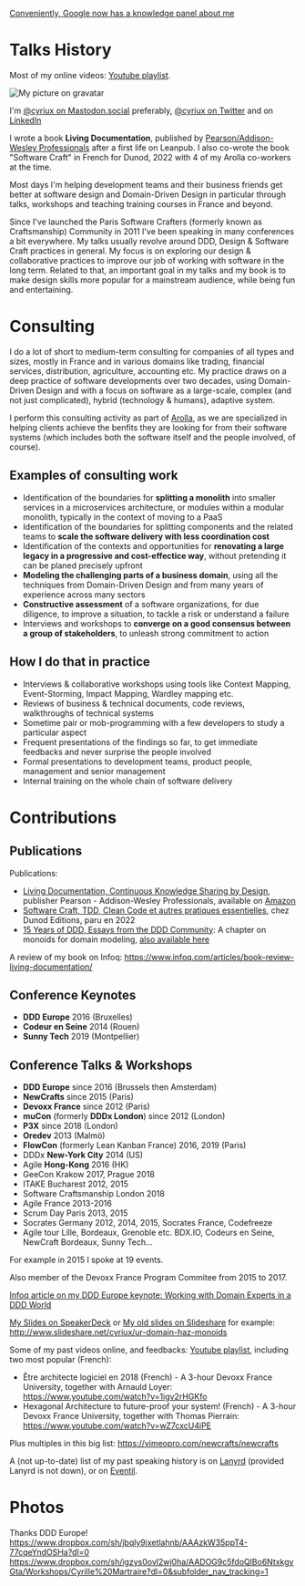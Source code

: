 [Conveniently, Google now has a knowledge panel about me](https://g.co/kgs/Hiet2aE) 

# Talks History

Most of my online videos: [Youtube playlist](https://www.youtube.com/playlist?list=PLEQ0rkTkaNSPPUC1kDPhdgN9XY-56g_5g).

![My picture on gravatar](http://www.gravatar.com/avatar/51dec3feb906404b8564a3c31d1050f3)

I'm [@cyriux on Mastodon.social](https://mastodon.social/@cyriux) preferably, [@cyriux on Twitter](https://twitter.com/cyriux) and on [LinkedIn](https://www.linkedin.com/in/martraire)

I wrote a book **Living Documentation**, published by [Pearson/Addison-Wesley Professionals](http://www.informit.com/livingdoc) after a first life on Leanpub. I also co-wrote the book "Software Craft" in French for Dunod, 2022 with 4 of my Arolla co-workers at the time.

Most days I'm helping development teams and their business friends get better at software design and Domain-Driven Design in particular through talks, workshops and teaching training courses in France and beyond.

Since I've launched the Paris Software Crafters (formerly known as Craftsmanship) Community in 2011 I've been speaking in many conferences a bit everywhere. My talks usually revolve around DDD, Design & Software Craft practices in general. My focus is on exploring our design & collaborative practices to improve our job of working with software in the long term. Related to that, an important goal in my talks and my book is to make design skills more popular for a mainstream audience, while being fun and entertaining.

# Consulting

I do a lot of short to medium-term consulting for companies of all types and sizes, mostly in France and in various domains like trading, financial services, distribution, agriculture, accounting etc. My practice draws on a deep practice of software developments over two decades, using Domain-Driven Design and with a focus on software as a large-scale, complex (and not just complicated), hybrid (technology & humans), adaptive system.

I perform this consulting activity as part of [Arolla](https://www.arolla.fr), as we are specialized in helping clients achieve the benfits they are looking for from their software systems (which includes both the software itself and the people involved, of course).

## Examples of consulting work

- Identification of the boundaries for **splitting a monolith** into smaller services in a microservices architecture, or modules within a modular monolith, typically in the context of moving to a PaaS
- Identification of  the boundaries for splitting components and the related teams to **scale the software delivery with less coordination cost**
- Identification of the contexts and opportunities for **renovating a large legacy in a progressive and cost-effectice way**, without pretending it can be planed precisely upfront
- **Modeling the challenging parts of a business domain**, using all the techniques from Domain-Driven Design and from many years of experience across many sectors 
- **Constructive assessment** of a software organizations, for due diligence, to improve a situation, to tackle a risk or understand a failure 
- Interviews and workshops to **converge on a good consensus between a group of stakeholders**, to unleash strong commitment to action

## How I do that in practice

- Interviews & collaborative workshops using tools like Context Mapping, Event-Storming, Impact Mapping, Wardley mapping etc.
- Reviews of business & technical documents, code reviews, walkthroughs of technical systems
- Sometime pair or mob-programming with a few developers to study a particular aspect
- Frequent presentations of the findings so far, to get immediate feedbacks and never surprise the people involved
- Formal presentations to development teams, product people, management and senior management
- Internal training on the whole chain of software delivery

# Contributions

## Publications

Publications: 
- [Living Documentation, Continuous Knowledge Sharing by Design](http://www.informit.com/livingdoc), publisher Pearson - Addison-Wesley Professionals, available on [Amazon](https://www.amazon.com/dp/0134689321)
- [Software Craft, TDD, Clean Code et autres pratiques essentielles](https://www.leslibraires.fr/livre/20119701-software-craft-tdd-clean-code-et-autres-prati--houssam-fakih-cyrille-martraire-arnaud-thiefa--dunod), chez Dunod Editions, paru en 2022
- [15 Years of DDD, Essays from the DDD Community](https://leanpub.com/ddd_first_15_years): A chapter on monoids for domain modeling, [also available here](https://www.arolla.fr/blog/wp-content/uploads/2018/10/DomainModelingwithMonoids.pdf)

A review of my book on Infoq: https://www.infoq.com/articles/book-review-living-documentation/

## Conference Keynotes

- **DDD Europe** 2016 (Bruxelles)
- **Codeur en Seine** 2014 (Rouen)
- **Sunny Tech** 2019 (Montpellier)

## Conference Talks & Workshops

- **DDD Europe** since 2016 (Brussels then Amsterdam)
- **NewCrafts** since 2015 (Paris)
- **Devoxx France** since 2012 (Paris)
- **muCon** (formerly **DDDx London**) since 2012 (London)
- **P3X** since 2018 (London) 
- **Oredev** 2013 (Malmö)
- **FlowCon** (formerly Lean Kanban France) 2016, 2019 (Paris)
- DDDx **New-York City** 2014 (US)
- Agile **Hong-Kong** 2016 (HK)
- GeeCon Krakow 2017, Prague 2018
- ITAKE Bucharest 2012, 2015
- Software Craftsmanship London 2018
- Agile France 2013-2016
- Scrum Day Paris 2013, 2015
- Socrates Germany 2012, 2014, 2015, Socrates France, Codefreeze
- Agile tour Lille, Bordeaux, Grenoble etc. BDX.IO, Codeurs en Seine, NewCraft Bordeaux, Sunny Tech...

For example in 2015 I spoke at 19 events.

Also member of the Devoxx France Program Commitee from 2015 to 2017.

[Infoq article on my DDD Europe keynote: Working with Domain Experts in a DDD World](https://www.infoq.com/news/2016/05/domain-experts-ddd)

[My Slides on SpeakerDeck](https://speakerdeck.com/cyriux)
or [My old slides on Slideshare](http://www.slideshare.net/cyriux) for example: http://www.slideshare.net/cyriux/ur-domain-haz-monoids
 
Some of my past videos online, and feedbacks: [Youtube playlist](https://www.youtube.com/playlist?list=PLEQ0rkTkaNSPPUC1kDPhdgN9XY-56g_5g), including two most popular (French): 

- Être architecte logiciel en 2018 (French) - A 3-hour Devoxx France University, together with Arnauld Loyer: https://www.youtube.com/watch?v=1igv2rHGKfo
- Hexagonal Architecture to future-proof your system! (French) - A 3-hour Devoxx France University, together with Thomas Pierrain: https://www.youtube.com/watch?v=wZ7cxcU4iPE

Plus multiples in this big list: https://vimeopro.com/newcrafts/newcrafts 

A (not up-to-date) list of my past speaking history is on [Lanyrd](http://lanyrd.com/profile/cyriux) (provided Lanyrd is not down), or on [Eventil](https://eventil.com/users/cyriux).

# Photos

Thanks DDD Europe!
https://www.dropbox.com/sh/jbqly9ixetlahnb/AAAzkW35ppT4-77cqeYndOSHa?dl=0
https://www.dropbox.com/sh/igzys0ovl2wj0ha/AADOG9c5fdoQlBo6NtxkgvGta/Workshops/Cyrille%20Martraire?dl=0&subfolder_nav_tracking=1


